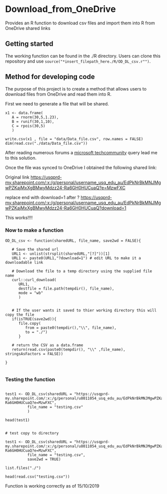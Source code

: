 # Download_from_OneDrive
Provides an R function to download csv files and import them into R from OneDrive shared links

## Getting started

The working function can be found in the ./R directory. Users can clone this repository and use `source("*insert_filepath_here./R/OD_DL_csv.r"")`.

## Method for developing code

The purpose of this project is to create a method that allows users to download files from OneDrive and read them into R.  

First we need to generate a file that will be shared.
```{r}
x1 <- data.frame(
   A = rnorm(30,5,1.23),
   B = runif(30,1,10),
   C = rpois(30,5)
   )

write.csv(x1 , file = "data/Data_file.csv", row.names = FALSE)
dim(read.csv("./data/Data_file.csv"))
```


After reading numerous forums a [microsoft techcommunity](https://techcommunity.microsoft.com/t5/OneDrive-for-Business/Get-direct-download-link-of-a-file-in-OneDrive-for-Business/m-p/149766) query lead me to this solution.

Once the file was synced to OneDrive I obtained the following shared link:

Original link
https://usqprd-my.sharepoint.com/:x:/g/personal/username_usq_edu_au/EdPkNrBkMNJMgwPZKajMxXgBMwyMdzz24-Ra6GH0HUCuaQ?e=MzwFXC

replace end with download=1 after ?
https://usqprd-my.sharepoint.com/:x:/g/personal/username_usq_edu_au/EdPkNrBkMNJMgwPZKajMxXgBMwyMdzz24-Ra6GH0HUCuaQ?download=1

This works!!!!

### Now to make a function

```{r Download_function}
OD_DL_csv <- function(sharedURL, file_name, save2wd = FALSE){

   # Save the shared url 
   URL1 <- unlist(strsplit(sharedURL,"[?]"))[1]
   URL1 <- paste0(URL1,"?download=1") # edit URL to make it a downloadable link
   
   # Download the file to a temp directory using the supplied file name
   curl::curl_download(
      URL1,
      destfile = file.path(tempdir(), file_name),
      mode = "wb"
      )


   # If the user wants it saved to thier working directory this will copy the file
   if(isTRUE(save2wd)){
      file.copy(
         from = paste0(tempdir(),"\\", file_name),
         to = "./")
      }

   # return the CSV as a data.frame
   return(read.csv(paste0(tempdir(), "\\" ,file_name), stringsAsFactors = FALSE))

}


```


### Testing the function

```{r test_function}

test1 <- OD_DL_csv(sharedURL = "https://usqprd-my.sharepoint.com/:x:/g/personal/u8011054_usq_edu_au/EdPkNrBkMNJMgwPZKajMxXgBMwyMdzz24-Ra6GH0HUCuaQ?e=MzwFXC",
          file_name = "testing.csv"
          )

head(test1)


# test copy to directory

test1 <- OD_DL_csv(sharedURL = "https://usqprd-my.sharepoint.com/:x:/g/personal/u8011054_usq_edu_au/EdPkNrBkMNJMgwPZKajMxXgBMwyMdzz24-Ra6GH0HUCuaQ?e=MzwFXC",
          file_name = "testing.csv",
          save2wd = TRUE)

list.files("./")

head(read.csv("testing.csv"))

```

Function is working correctly as of 15/10/2019


